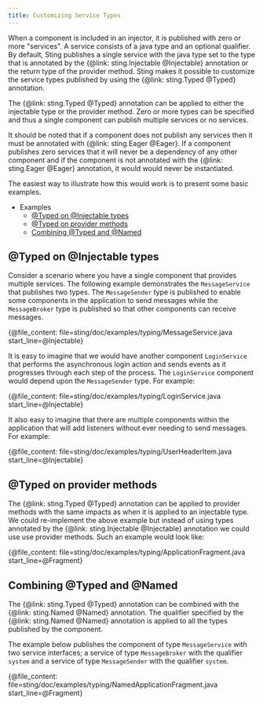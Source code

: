 ```yaml
---
title: Customizing Service Types
---
```


When a component is included in an injector, it is published with zero or more "services". A service consists
of a java type and an optional qualifier. By default, Sting publishes a single service with the java type set
to the type that is annotated by the {@link: sting.Injectable @Injectable} annotation or the return type
of the provider method. Sting makes it possible to customize the service types published by using the
{@link: sting.Typed @Typed} annotation.

The {@link: sting.Typed @Typed} annotation can be applied to either the injectable type or the provider method.
Zero or more types can be specified and thus a single component can publish multiple services or no services.

It should be noted that if a component does not publish any services then it must be annotated with
{@link: sting.Eager @Eager}. If a component publishes zero services that it will never be a dependency of any
other component and if the component is not annotated with the {@link: sting.Eager @Eager} annotation, it would
would never be instantiated.

The easiest way to illustrate how this would work is to present some basic examples.

<nav class="page-toc">

<!-- toc -->

* <a>Examples</a>
  - [@Typed on @Injectable types](#typed-on-injectable-types)
  - [@Typed on provider methods](#typed-on-provider-methods)
  - [Combining @Typed and @Named](#combining-typed-and-named)

<!-- tocstop -->

</nav>

## @Typed on @Injectable types

Consider a scenario where you have a single component that provides multiple services. The following
example demonstrates the `MessageService` that publishes two types. The `MessageSender` type is published
to enable some components in the application to send messages while the `MessageBroker` type is published
so that other components can receive messages.

{@file_content: file=sting/doc/examples/typing/MessageService.java start_line=@Injectable}

It is easy to imagine that we would have another component `LoginService` that performs the asynchronous
login action and sends events as it progresses through each step of the process. The `LoginService` component
would depend upon the `MessageSender` type. For example:

{@file_content: file=sting/doc/examples/typing/LoginService.java start_line=@Injectable}

It also easy to imagine that there are multiple components within the application that will add listeners without
ever needing to send messages. For example:

{@file_content: file=sting/doc/examples/typing/UserHeaderItem.java start_line=@Injectable}

## @Typed on provider methods

The {@link: sting.Typed @Typed} annotation can be applied to provider methods with the same impacts as when
it is applied to an injectable type. We could re-implement the above example but instead of using types
annotated by the {@link: sting.Injectable @Injectable} annotation we could use use provider methods. Such an
example would look like:

{@file_content: file=sting/doc/examples/typing/ApplicationFragment.java start_line=@Fragment}

## Combining @Typed and @Named

The {@link: sting.Typed @Typed} annotation can be combined with the {@link: sting.Named @Named} annotation.
The qualifier specified by the {@link: sting.Named @Named} annotation is applied to all the types published
by the component.

The example below publishes the component of type `MessageService` with two service interfaces; a service
of type `MessageBroker` with the qualifier `system` and a service of type `MessageSender` with the qualifier
`system`.

{@file_content: file=sting/doc/examples/typing/NamedApplicationFragment.java start_line=@Fragment}

